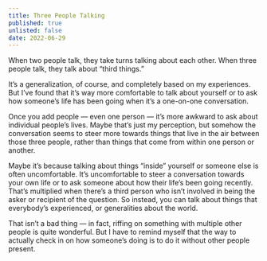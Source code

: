 ```yaml
---
title: Three People Talking
published: true
unlisted: false
date: 2022-06-29
---
```


When two people talk, they take turns talking about each other. When three people talk, they talk about “third things.”

It’s a generalization, of course, and completely based on my experiences. But I’ve found that it’s way more comfortable to talk about yourself or to ask how someone’s life has been going when it’s a one-on-one conversation.

Once you add people — even one person — it’s more awkward to ask about individual people’s lives. Maybe that’s just my perception, but somehow the conversation seems to steer more towards things that live in the air between those three people, rather than things that come from within one person or another.

Maybe it’s because talking about things “inside” yourself or someone else is often uncomfortable. It’s uncomfortable to steer a conversation towards your own life or to ask someone about how their life’s been going recently. That’s multiplied when there’s a third person who isn’t involved in being the asker or recipient of the question. So instead, you can talk about things that everybody’s experienced, or generalities about the world.

That isn’t a bad thing — in fact, riffing on something with multiple other people is quite wonderful. But I have to remind myself that the way to actually check in on how someone’s doing is to do it without other people present.
